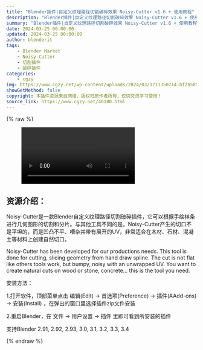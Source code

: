 ```yaml
---
title: "Blender插件|自定义纹理路径切割破碎效果 Noisy-Cutter v1.6 + 使用教程"
description: "Blender插件|自定义纹理路径切割破碎效果 Noisy-Cutter v1.6 + 使用教程"
summary: "Blender插件|自定义纹理路径切割破碎效果 Noisy-Cutter v1.6 + 使用教程"
date: 2024-03-25 00:00:00
updated: 2024-03-25 00:00:00
author: blenderit
tags: 
    - Blender Market
    - Noisy-Cutter
    - 切割插件
    - 破碎插件
categories:
    - cgzy
img: https://www.cgzy.net/wp-content/uploads/2024/03/1711350714-bf2b585aaeb7a04.webp
showGetMethod: false
copyright: 本插件资源来自网络，版权归原作者所有，仅供交流学习使用！
source_link: https://www.cgzy.net/40180.html
---
```


{% raw %}
<figure class="wp-block-video aligncenter"><video controls src="http://cloud.video.taobao.com/play/u/null/p/1/e/6/t/1/454751833516.mp4"></video></figure><div class="wp-block-pandastudio-title"><div class="title_style_01"><h2 id="h2-0">资源介绍：</h2></div></div><p class="is-style-text-indent-2em">Noisy-Cutter是一款Blender自定义纹理路径切割破碎插件，它可以根据手绘样条进行几何图形的切割和分片。与其他工具不同的是，Noisy-Cutter产生的切口不是平坦的，而是凹凸不平、嘈杂并带有展开的UV，非常适合在木材、石材、混凝土等材料上创建自然切口。</p><p>Noisy-Cutter has been developed for our productions needs. This tool is done for cutting, slicing geometry from hand draw spline. The cut is not flat like others tools work, but bumpy, noisy with an unwrapped UV. You want to create natural cuts on wood or stone, concrete… this is the tool you need.</p><div class="wp-block-pandastudio-title"><div class="title_style_01"><p>安装方法：</p></div></div><p>1.打开软件，顶部菜单点击 编辑(Edit) → 首选项(Preference) → 插件(AAdd-ons) → 安装(Install) ，在弹出的窗口里选择插件zip文件安装</p><p>2.重启Blender，在 文件 → 用户设置 → 插件 里即可看到所安装的插件</p><div class="wp-block-pandastudio-tips"><div class="tip success "><p>支持Blender 2.91, 2.92, 2.93, 3.0, 3.1, 3.2, 3.3, 3.4</p>
</div></div>
<div style="display: none">cgzy</div>
{% endraw %}